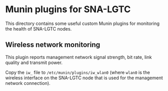 # Munin plugins for SNA-LGTC

This directory contains some useful custom Munin plugins for monitoring the
health of SNA-LGTC nodes.

## Wireless network monitoring

This plugin reports management network signal strength, bit rate, link quality
and transmit power.

Copy the `iw_` file to `/etc/munin/plugins/iw_wlan0` (where `wlan0` is the
wireless interface on the SNA-LGTC node that is used for the management network
connection).
